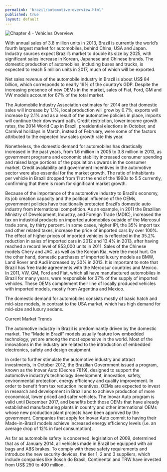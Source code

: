 ```yaml
--- 
permalink: 'brazil/automotive-overview.html' 
published: true 
layout: default
---
```

![Chapter 4 - Vehicles Overview](../images/chap4-vehicles-overview.png)

With annual sales of 3.8 million units in 2013, Brazil is currently the world’s fourth largest market for automobiles, behind China, USA and Japan. Industry sources expect Brazil’s market to double its size by 2025, with significant sales increase in Korean, Japanese and Chinese brands. The domestic production of automobiles, including buses and trucks, is expected to reach 5 million units in 2017, much of which will be exported.

Net sales revenue of the automobile industry in Brazil is about US$ 84 billion, which corresponds to nearly 19% of the country’s GDP. Despite the increasing presence of new OEMs in the market, sales of Fiat, Ford, GM and VW models account for 67% of the total market.

The Automobile Industry Association estimates for 2014 are that domestic sales will increase by 1.1%, local production will grow by 0.7%, exports will increase by 2.1% and as a result of the automotive policies in place, imports will continue their downward path. Credit restriction, lower income growth rates, the 2014 World Cup in Brazil, presidential elections in October, and Carnival holidays in March, instead of February, were some of the factors attributed to the expected low sales growth rate this year.

Nonetheless, the domestic demand for automobiles has drastically increased in the past years, from 1.6 million in 2005 to 3.8 million in 2013, as government programs and economic stability increased consumer spending and raised large portions of the population upwards in the consumer market. Credit availability and government incentives in the automotive sector were also essential for the market growth. The ratio of inhabitants per vehicle in Brazil dropped from 11 at the end of the 1990s to 5.5 currently, confirming that there is room for significant market growth.

Because of the importance of the automotive industry to Brazil’s economy, its job creation capacity and the political influence of the OEMs, government policies have traditionally protected Brazil’s domestic auto industry from international competition. As an example, in 2011 the Brazilian Ministry of Development, Industry, and Foreign Trade (MDIC), increased the tax on industrial products on imported automobiles outside of the Mercosul trade zone, by thirty percent. In some cases, higher IPI, the 35% import tax and other related taxes, increase the price of imported cars by over 100%. The effect of higher prices of imported vehicles is reflected in the 35.2% reduction in sales of imported cars in 2012 and 13.4% in 2013, after having reached a record level of 853,000 units in 2011. Sales of the Chinese models Chery and JAC, as well as the Korean Kia, were the most hurt. On the other hand, domestic purchases of imported luxury models as BMW, Land Rover and Audi increased by 30% in 2013. It is important to note that Brazil has free trade agreements with the Mercosur countries and Mexico. In 2011, VW, GM, Ford and Fiat, which all have manufactured automobiles in Brazil for many years, were responsible for 37% of the supply of imported vehicles. These OEMs complement their line of locally produced vehicles with imported models, mostly from Argentina and Mexico.

The domestic demand for automobiles consists mostly of basic hatch and mid-size models, in contrast to the USA market, which has high demand for mid-size and luxury sedans.

Current Market Trends

The automotive industry in Brazil is predominantly driven by the domestic market. The “Made in Brazil” models usually feature low embedded technology, yet are among the most expensive in the world. Most of the innovations in the industry are related to the introduction of embedded electronics, safety and design equipment.

In order to further stimulate the automotive industry and attract investments, in October 2012, the Brazilian Government issued a program, known as the Inovar Auto (Decree 7819), designed to support the automotive industry’s technology development, innovation, safety, environmental protection, energy efficiency and quality improvement. In order to benefit from tax reduction incentives, OEMs are expected to invest in research and development in Brazil and to achieve production of more economical, lower priced and safer vehicles. The Inovar Auto program is valid until December 2017, and benefits both those OEMs that have already established manufacturing plants in country and other international OEMs whose new production plant projects have been approved by the government. Companies that apply for Inovar Auto commit to having their Made-in-Brazil models achieve increased energy efficiency levels (i.e. an average drop of 12% in fuel consumption).

As far as automobile safety is concerned, legislation of 2009, determined that as of January 2014, all vehicles made in Brazil be equipped with air bags and ABS brakes. To comply with these safety requirements and introduce the new security devices, the tier 1, 2 and 3 suppliers, which include companies like Bosch do Brasil, Continental and TRW have invested from US$ 250 to 400 million.
